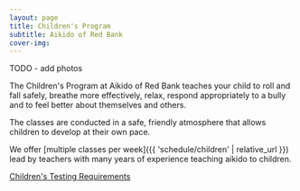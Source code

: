 ```yaml
---
layout: page
title: Children's Program
subtitle: Aikido of Red Bank
cover-img:
---
```


TODO - add photos

The Children's Program at Aikido of Red Bank teaches your child to roll and fall safely, breathe more effectively, relax, respond appropriately to a bully and to feel better about themselves and others.

The classes are conducted in a safe, friendly atmosphere that allows children to develop at their own pace.

We offer [multiple classes per week]({{ 'schedule/children' | relative_url }}) lead by teachers with many years of experience teaching aikido to children.

[Children's Testing Requirements](https://docs.google.com/document/d/0B1QlQssaXt5vMFFPRTc4QU1KQUk/edit?usp=sharing&ouid=113096600611772081383&resourcekey=0-9LIXnYf5Do4aRgs0Vf7j7w&rtpof=true&sd=true)
